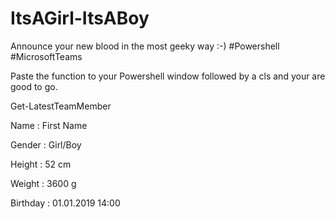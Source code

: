 # ItsAGirl-ItsABoy
Announce your new blood in the most geeky way :-) #Powershell #MicrosoftTeams

Paste the function to your Powershell window followed by a cls and your are good to go.

Get-LatestTeamMember

Name     : First Name

Gender   : Girl/Boy

Height   : 52 cm

Weight   : 3600 g

Birthday : 01.01.2019 14:00
